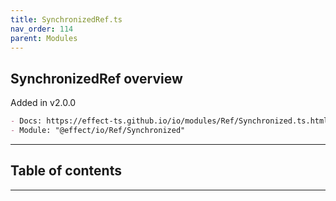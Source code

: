 ```yaml
---
title: SynchronizedRef.ts
nav_order: 114
parent: Modules
---
```


## SynchronizedRef overview

Added in v2.0.0

```md
- Docs: https://effect-ts.github.io/io/modules/Ref/Synchronized.ts.html
- Module: "@effect/io/Ref/Synchronized"
```

---

<h2 class="text-delta">Table of contents</h2>

---
